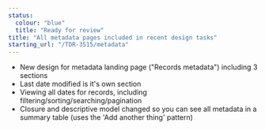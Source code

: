 ```yaml
---
status:
  colour: "blue"
  title: "Ready for review"
title: "All metadata pages included in recent design tasks"
starting_url: "/TDR-3515/metadata"
---
```


- New design for metadata landing page ("Records metadata") including 3 sections
- Last date modified is it's own section
- Viewing all dates for records, including filtering/sorting/searching/pagination
- Closure and descriptive model changed so you can see all metadata in a summary table (uses the 'Add another thing' pattern)
